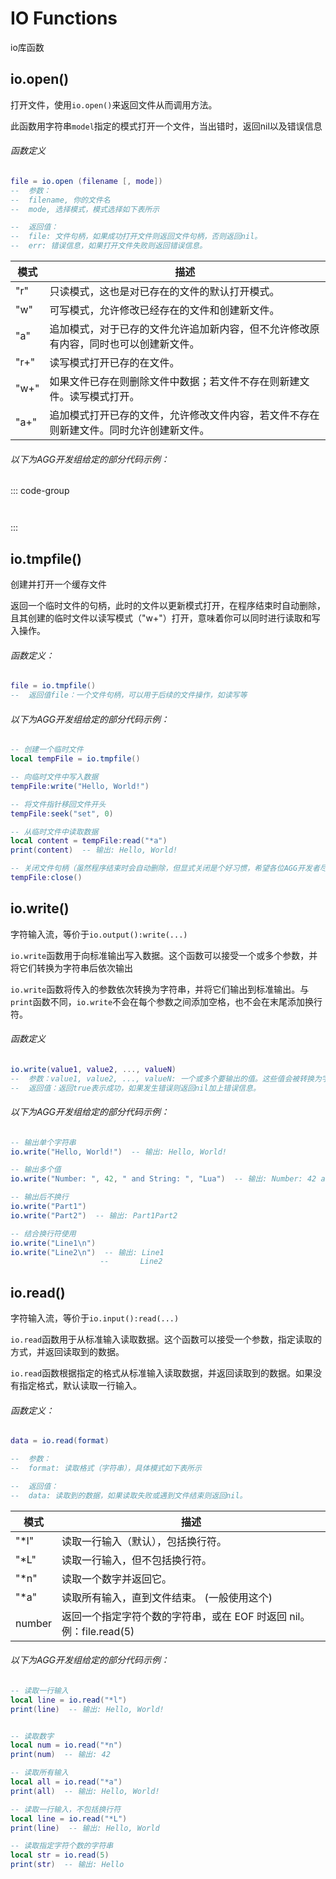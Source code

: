 # IO Functions

io库函数

## io.open()

打开文件，使用`io.open()`来返回文件从而调用方法。

此函数用字符串`model`指定的模式打开一个文件，当出错时，返回nil以及错误信息

###### 函数定义

```lua
file = io.open (filename [, mode])
--  参数：
--  filename, 你的文件名
--  mode, 选择模式，模式选择如下表所示

--  返回值：
--  file: 文件句柄，如果成功打开文件则返回文件句柄，否则返回nil。
--  err: 错误信息，如果打开文件失败则返回错误信息。

```


| 模式 | 描述                                                                                   |
| ---- | -------------------------------------------------------------------------------------- |
| "r"  | 只读模式，这也是对已存在的文件的默认打开模式。                                         |
| "w"  | 可写模式，允许修改已经存在的文件和创建新文件。                                         |
| "a"  | 追加模式，对于已存的文件允许追加新内容，但不允许修改原有内容，同时也可以创建新文件。   |
| "r+" | 读写模式打开已存的在文件。                                                             |
| "w+" | 如果文件已存在则删除文件中数据；若文件不存在则新建文件。读写模式打开。                 |
| "a+" | 追加模式打开已存的文件，允许修改文件内容，若文件不存在则新建文件。同时允许创建新文件。 |

###### 以下为AGG开发组给定的部分代码示例：

::: code-group

```lua

```

```lua

```

:::

## io.tmpfile()

创建并打开一个缓存文件

返回一个临时文件的句柄，此时的文件以更新模式打开，在程序结束时自动删除，且其创建的临时文件以读写模式（"w+"）打开，意味着你可以同时进行读取和写入操作。

###### 函数定义：

```lua
file = io.tmpfile()
--  返回值file：一个文件句柄，可以用于后续的文件操作，如读写等
```

###### 以下为AGG开发组给定的部分代码示例：

```lua
-- 创建一个临时文件
local tempFile = io.tmpfile()

-- 向临时文件中写入数据
tempFile:write("Hello, World!")

-- 将文件指针移回文件开头
tempFile:seek("set", 0)

-- 从临时文件中读取数据
local content = tempFile:read("*a")
print(content)  -- 输出: Hello, World!

-- 关闭文件句柄（虽然程序结束时会自动删除，但显式关闭是个好习惯，希望各位AGG开发者尽量养成习惯）
tempFile:close()

```

## io.write()

字符输入流，等价于`io.output():write(...)`

`io.write`函数用于向标准输出写入数据。这个函数可以接受一个或多个参数，并将它们转换为字符串后依次输出

`io.write`函数将传入的参数依次转换为字符串，并将它们输出到标准输出。与`print`函数不同，`io.write`不会在每个参数之间添加空格，也不会在末尾添加换行符。

###### 函数定义

```lua
io.write(value1, value2, ..., valueN)
--  参数：value1, value2, ..., valueN: 一个或多个要输出的值。这些值会被转换为字符串并依次输出。
--  返回值：返回true表示成功，如果发生错误则返回nil加上错误信息。
```

###### 以下为AGG开发组给定的部分代码示例：

```lua
-- 输出单个字符串
io.write("Hello, World!")  -- 输出: Hello, World!

-- 输出多个值
io.write("Number: ", 42, " and String: ", "Lua")  -- 输出: Number: 42 and String: Lua

-- 输出后不换行
io.write("Part1")
io.write("Part2")  -- 输出: Part1Part2

-- 结合换行符使用
io.write("Line1\n")
io.write("Line2\n")  -- 输出: Line1
                    --       Line2
```

## io.read()

字符输入流，等价于`io.input():read(...)`

`io.read`函数用于从标准输入读取数据。这个函数可以接受一个参数，指定读取的方式，并返回读取到的数据。

`io.read`函数根据指定的格式从标准输入读取数据，并返回读取到的数据。如果没有指定格式，默认读取一行输入。

###### 函数定义：

```lua
data = io.read(format)

--  参数：
--  format: 读取格式（字符串），具体模式如下表所示

--  返回值：
--  data: 读取到的数据，如果读取失败或遇到文件结束则返回nil。

```


| 模式 | 描述 |
| ---- | ---- |
| "*l" |  读取一行输入（默认），包括换行符。    |
| "*L" |  读取一行输入，但不包括换行符。    |
| "*n" |  读取一个数字并返回它。    |
| "*a" |  读取所有输入，直到文件结束。 (一般使用这个)   |
|number|返回一个指定字符个数的字符串，或在 EOF 时返回 nil。例：file.read(5)|

###### 以下为AGG开发组给定的部分代码示例：

```lua
-- 读取一行输入
local line = io.read("*l")
print(line)  -- 输出: Hello, World!


-- 读取数字
local num = io.read("*n")
print(num)  -- 输出: 42

-- 读取所有输入
local all = io.read("*a")
print(all)  -- 输出: Hello, World!

-- 读取一行输入，不包括换行符
local line = io.read("*L")
print(line)  -- 输出: Hello, World

-- 读取指定字符个数的字符串
local str = io.read(5)
print(str)  -- 输出: Hello
```